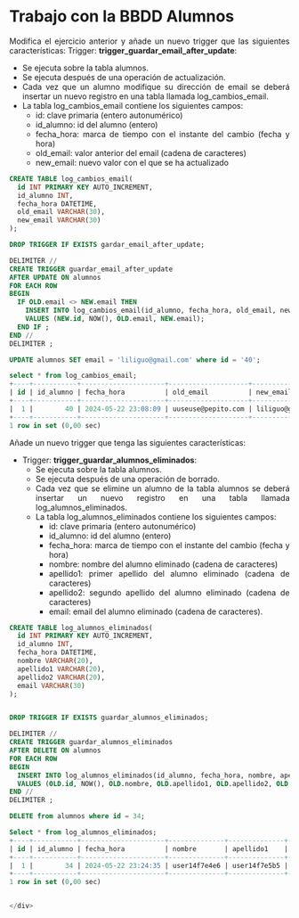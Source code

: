 <div align="justify">

# Trabajo con la BBDD Alumnos

Modifica el ejercicio anterior y añade un nuevo trigger que las siguientes características:
Trigger: __trigger_guardar_email_after_update__:
  - Se ejecuta sobre la tabla alumnos.
  - Se ejecuta después de una operación de actualización.
  - Cada vez que un alumno modifique su dirección de email se deberá insertar un nuevo registro en una tabla llamada log_cambios_email.
  - La tabla log_cambios_email contiene los siguientes campos:
    - id: clave primaria (entero autonumérico)
    - id_alumno: id del alumno (entero)
    - fecha_hora: marca de tiempo con el instante del cambio (fecha y hora)
    - old_email: valor anterior del email (cadena de caracteres)
    - new_email: nuevo valor con el que se ha actualizado

```sql
CREATE TABLE log_cambios_email(
  id INT PRIMARY KEY AUTO_INCREMENT,
  id_alumno INT,
  fecha_hora DATETIME,
  old_email VARCHAR(30),
  new_email VARCHAR(30)
);
```

```sql
DROP TRIGGER IF EXISTS gardar_email_after_update;

DELIMITER //
CREATE TRIGGER guardar_email_after_update
AFTER UPDATE ON alumnos
FOR EACH ROW
BEGIN
  IF OLD.email <> NEW.email THEN
    INSERT INTO log_cambios_email(id_alumno, fecha_hora, old_email, new_email)
    VALUES (NEW.id, NOW(), OLD.email, NEW.email);
  END IF ;
END //
DELIMITER ;
```

```sql
UPDATE alumnos SET email = 'liliguo@gmail.com' where id = '40';

select * from log_cambios_email;
+----+-----------+---------------------+--------------------+-------------------+
| id | id_alumno | fecha_hora          | old_email          | new_email         |
+----+-----------+---------------------+--------------------+-------------------+
|  1 |        40 | 2024-05-22 23:08:09 | uuseuse@pepito.com | liliguo@gmail.com |
+----+-----------+---------------------+--------------------+-------------------+
1 row in set (0,00 sec)
```
Añade un nuevo trigger que tenga las siguientes características:
- Trigger: __trigger_guardar_alumnos_eliminados__:
  - Se ejecuta sobre la tabla alumnos.
  - Se ejecuta después de una operación de borrado.
  - Cada vez que se elimine un alumno de la tabla alumnos se deberá insertar un nuevo registro en una tabla llamada log_alumnos_eliminados.
  - La tabla log_alumnos_eliminados contiene los siguientes campos:
    - id: clave primaria (entero autonumérico)
    - id_alumno: id del alumno (entero)
    - fecha_hora: marca de tiempo con el instante del cambio (fecha y hora)
    - nombre: nombre del alumno eliminado (cadena de caracteres)
    - apellido1: primer apellido del alumno eliminado (cadena de caracteres)
    - apellido2: segundo apellido del alumno eliminado (cadena de caracteres)
    - email: email del alumno eliminado (cadena de caracteres).

```SQL
CREATE TABLE log_alumnos_eliminados(
  id INT PRIMARY KEY AUTO_INCREMENT,
  id_alumno INT,
  fecha_hora DATETIME,
  nombre VARCHAR(20),
  apellido1 VARCHAR(20),
  apellido2 VARCHAR(20),
  email VARCHAR(30)
);
```

```SQL

DROP TRIGGER IF EXISTS guardar_alumnos_eliminados;

DELIMITER //
CREATE TRIGGER guardar_alumnos_eliminados
AFTER DELETE ON alumnos
FOR EACH ROW
BEGIN
  INSERT INTO log_alumnos_eliminados(id_alumno, fecha_hora, nombre, apellido1, apellido2, email)
  VALUES (OLD.id, NOW(), OLD.nombre, OLD.apellido1, OLD.apellido2, OLD.email);
END //
DELIMITER ;
```

```sql
DELETE from alumnos where id = 34;

Select * from log_alumnos_eliminados;
+----+-----------+---------------------+--------------+--------------+--------------+--------------------+
| id | id_alumno | fecha_hora          | nombre       | apellido1    | apellido2    | email              |
+----+-----------+---------------------+--------------+--------------+--------------+--------------------+
|  1 |        34 | 2024-05-22 23:24:35 | user14f7e4e6 | user14f7e5b5 | user14f7e60b | uuseuse@pepito.com |
+----+-----------+---------------------+--------------+--------------+--------------+--------------------+
1 row in set (0,00 sec)


</div>
